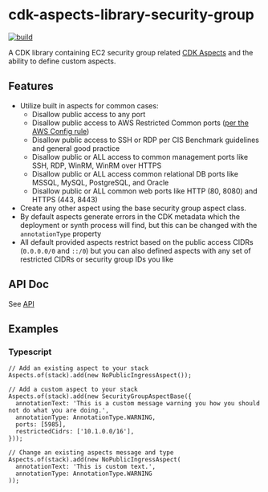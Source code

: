 # cdk-aspects-library-security-group
[![build](https://github.com/RenovoSolutions/cdk-aspects-library-security-group/actions/workflows/build.yml/badge.svg)](https://github.com/RenovoSolutions/cdk-aspects-library-security-group/actions/workflows/build.yml)

A CDK library containing EC2 security group related [CDK Aspects](https://docs.aws.amazon.com/cdk/latest/guide/aspects.html) and the ability to define custom aspects.

## Features
- Utilize built in aspects for common cases:
  - Disallow public access to any port
  - Disallow public access to AWS Restricted Common ports ([per the AWS Config rule](https://docs.aws.amazon.com/config/latest/developerguide/restricted-common-ports.html))
  - Disallow public access to SSH or RDP per CIS Benchmark guidelines and general good practice
  - Disallow public or ALL access to common management ports like SSH, RDP, WinRM, WinRM over HTTPS
  - Disallow public or ALL access common relational DB ports like MSSQL, MySQL, PostgreSQL, and Oracle
  - Disallow public or ALL common web ports like HTTP (80, 8080) and HTTPS (443, 8443)
- Create any other aspect using the base security group aspect class.
- By default aspects generate errors in the CDK metadata which the deployment or synth process will find, but this can be changed with the `annotationType` property
- All default provided aspects restrict based on the public access CIDRs (`0.0.0.0/0` and `::/0`) but you can also defined aspects with any set of restricted CIDRs or security group IDs you like

## API Doc
See [API](API.md)

## Examples
### Typescript
```
// Add an existing aspect to your stack
Aspects.of(stack).add(new NoPublicIngressAspect());

// Add a custom aspect to your stack
Aspects.of(stack).add(new SecurityGroupAspectBase({
  annotationText: 'This is a custom message warning you how you should not do what you are doing.',
  annotationType: AnnotationType.WARNING,
  ports: [5985],
  restrictedCidrs: ['10.1.0.0/16'],
}));

// Change an existing aspects message and type
Aspects.of(stack).add(new NoPublicIngressAspect(
  annotationText: 'This is custom text.',
  annotationType: AnnotationType.WARNING
));
```
